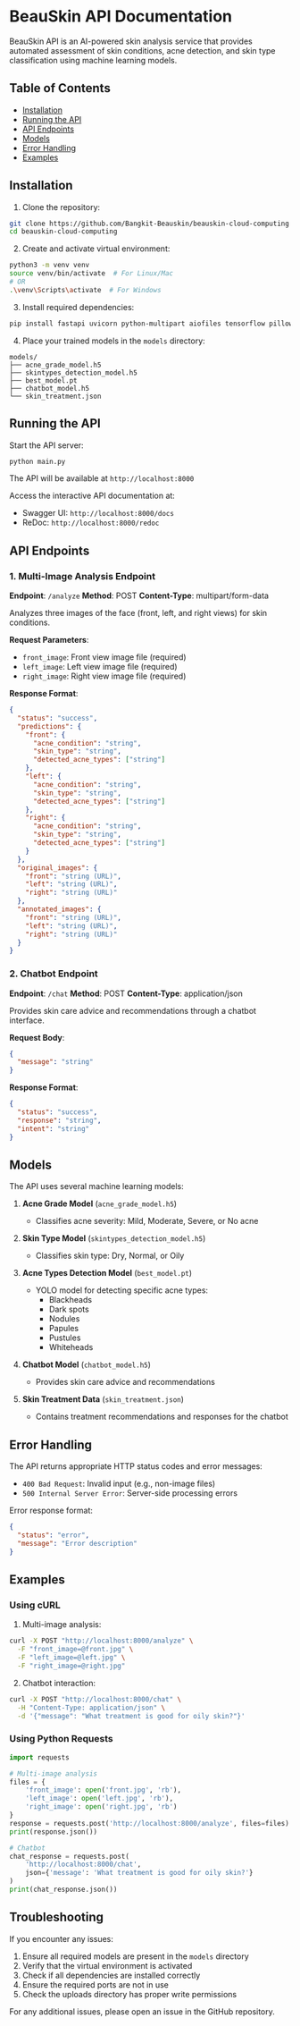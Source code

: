 # BeauSkin API Documentation

BeauSkin API is an AI-powered skin analysis service that provides automated assessment of skin conditions, acne detection, and skin type classification using machine learning models.

## Table of Contents
- [Installation](#installation)
- [Running the API](#running-the-api)
- [API Endpoints](#api-endpoints)
- [Models](#models)
- [Error Handling](#error-handling)
- [Examples](#examples)

## Installation

1. Clone the repository:
```bash
git clone https://github.com/Bangkit-Beauskin/beauskin-cloud-computing
cd beauskin-cloud-computing
```

2. Create and activate virtual environment:
```bash
python3 -m venv venv
source venv/bin/activate  # For Linux/Mac
# OR
.\venv\Scripts\activate  # For Windows
```

3. Install required dependencies:
```bash
pip install fastapi uvicorn python-multipart aiofiles tensorflow pillow ultralytics opencv-python-headless numpy tensorflow-cpu scikit-learn
```

4. Place your trained models in the `models` directory:
```
models/
├── acne_grade_model.h5
├── skintypes_detection_model.h5
├── best_model.pt
├── chatbot_model.h5
└── skin_treatment.json
```

## Running the API

Start the API server:
```bash
python main.py
```

The API will be available at `http://localhost:8000`

Access the interactive API documentation at:
- Swagger UI: `http://localhost:8000/docs`
- ReDoc: `http://localhost:8000/redoc`

## API Endpoints

### 1. Multi-Image Analysis Endpoint

**Endpoint**: `/analyze`
**Method**: POST
**Content-Type**: multipart/form-data

Analyzes three images of the face (front, left, and right views) for skin conditions.

**Request Parameters**:
- `front_image`: Front view image file (required)
- `left_image`: Left view image file (required)
- `right_image`: Right view image file (required)

**Response Format**:
```json
{
  "status": "success",
  "predictions": {
    "front": {
      "acne_condition": "string",
      "skin_type": "string",
      "detected_acne_types": ["string"]
    },
    "left": {
      "acne_condition": "string",
      "skin_type": "string",
      "detected_acne_types": ["string"]
    },
    "right": {
      "acne_condition": "string",
      "skin_type": "string",
      "detected_acne_types": ["string"]
    }
  },
  "original_images": {
    "front": "string (URL)",
    "left": "string (URL)",
    "right": "string (URL)"
  },
  "annotated_images": {
    "front": "string (URL)",
    "left": "string (URL)",
    "right": "string (URL)"
  }
}
```

### 2. Chatbot Endpoint

**Endpoint**: `/chat`
**Method**: POST
**Content-Type**: application/json

Provides skin care advice and recommendations through a chatbot interface.

**Request Body**:
```json
{
  "message": "string"
}
```

**Response Format**:
```json
{
  "status": "success",
  "response": "string",
  "intent": "string"
}
```

## Models

The API uses several machine learning models:

1. **Acne Grade Model** (`acne_grade_model.h5`)
   - Classifies acne severity: Mild, Moderate, Severe, or No acne

2. **Skin Type Model** (`skintypes_detection_model.h5`)
   - Classifies skin type: Dry, Normal, or Oily

3. **Acne Types Detection Model** (`best_model.pt`)
   - YOLO model for detecting specific acne types:
     - Blackheads
     - Dark spots
     - Nodules
     - Papules
     - Pustules
     - Whiteheads

4. **Chatbot Model** (`chatbot_model.h5`)
   - Provides skin care advice and recommendations

5. **Skin Treatment Data** (`skin_treatment.json`)
   - Contains treatment recommendations and responses for the chatbot

## Error Handling

The API returns appropriate HTTP status codes and error messages:

- `400 Bad Request`: Invalid input (e.g., non-image files)
- `500 Internal Server Error`: Server-side processing errors

Error response format:
```json
{
  "status": "error",
  "message": "Error description"
}
```

## Examples

### Using cURL

1. Multi-image analysis:
```bash
curl -X POST "http://localhost:8000/analyze" \
  -F "front_image=@front.jpg" \
  -F "left_image=@left.jpg" \
  -F "right_image=@right.jpg"
```

2. Chatbot interaction:
```bash
curl -X POST "http://localhost:8000/chat" \
  -H "Content-Type: application/json" \
  -d '{"message": "What treatment is good for oily skin?"}'
```

### Using Python Requests

```python
import requests

# Multi-image analysis
files = {
    'front_image': open('front.jpg', 'rb'),
    'left_image': open('left.jpg', 'rb'),
    'right_image': open('right.jpg', 'rb')
}
response = requests.post('http://localhost:8000/analyze', files=files)
print(response.json())

# Chatbot
chat_response = requests.post(
    'http://localhost:8000/chat',
    json={'message': 'What treatment is good for oily skin?'}
)
print(chat_response.json())
```

## Troubleshooting

If you encounter any issues:

1. Ensure all required models are present in the `models` directory
2. Verify that the virtual environment is activated
3. Check if all dependencies are installed correctly
4. Ensure the required ports are not in use
5. Check the uploads directory has proper write permissions

For any additional issues, please open an issue in the GitHub repository.